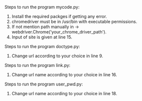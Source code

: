 Steps to run the program mycode.py:

1. Install the required packges if getting any error.
2. chromedriver must be in /usr/bin with executable permissions.
3. If not mention path manually in -> webdriver.Chrome('your_chrome_driver_path').
4. Input of site is given at line 15.


Steps to run the program doctype.py:

1. Change url according to your choice in line 9.


Steps to run the program link.py:

1. Change url name according to your choice in line 16.


Steps to run the program user_pwd.py:

1. Change url name according to your choice in line 18.
